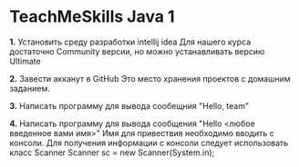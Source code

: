 # TeachMeSkills Java 1

__1.__ Установить среду разработки intellij idea
   Для нашего курса достаточно Community версии, но можно устанавливать версию Ultimate

__2.__ Завести акканут в GitHub
   Это место хранения проектов с домашним заданием.

__3.__ Написать программу для вывода сообещния "Hello, team"

__4.__ Написать программу для вывода сообщения "Hello <любое введенное вами имя>"
   Имя для привествия необходимо вводить с консоли.
   Для получения информации с консоли следует использовать класс Scanner
   Scanner sc = new Scanner(System.in);